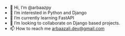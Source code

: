 - 👋 Hi, I’m @arbaazpy
- 👀 I’m interested in Python and Django
- 🌱 I’m currently learning FastAPI
- 💞️ I’m looking to collaborate on Django based projects.
- 📫 How to reach me arbaazali.dev@gmail.com

<!---
arbaazpy/arbaazpy is a ✨ special ✨ repository because its `README.md` (this file) appears on your GitHub profile.
You can click the Preview link to take a look at your changes.
--->
